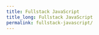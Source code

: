 ```yaml
---
title: Fullstack JavaScript
title_long: Fullstack JavaScript
permalink: fullstack-javascript/
---
```


